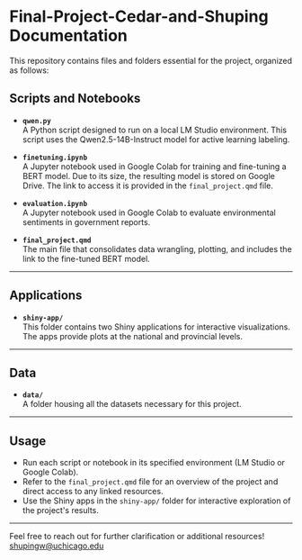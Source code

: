 # Final-Project-Cedar-and-Shuping Documentation

This repository contains files and folders essential for the project, organized as follows:

## Scripts and Notebooks

- **`qwen.py`**  
  A Python script designed to run on a local LM Studio environment. This script uses the Qwen2.5-14B-Instruct model for active learning labeling.

- **`finetuning.ipynb`**  
  A Jupyter notebook used in Google Colab for training and fine-tuning a BERT model. Due to its size, the resulting model is stored on Google Drive. The link to access it is provided in the `final_project.qmd` file.

- **`evaluation.ipynb`**  
  A Jupyter notebook used in Google Colab to evaluate environmental sentiments in government reports.

- **`final_project.qmd`**  
  The main file that consolidates data wrangling, plotting, and includes the link to the fine-tuned BERT model.

---

## Applications

- **`shiny-app/`**  
  This folder contains two Shiny applications for interactive visualizations. The apps provide plots at the national and provincial levels.

---

## Data

- **`data/`**  
  A folder housing all the datasets necessary for this project.

---

## Usage

- Run each script or notebook in its specified environment (LM Studio or Google Colab).  
- Refer to the `final_project.qmd` file for an overview of the project and direct access to any linked resources.  
- Use the Shiny apps in the `shiny-app/` folder for interactive exploration of the project's results.

---

Feel free to reach out for further clarification or additional resources! shupingw@uchicago.edu
